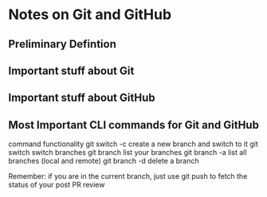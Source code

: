 # Notes on Git and GitHub

## Preliminary Defintion

## Important stuff about Git

## Important stuff about GitHub

## Most Important CLI commands for Git and GitHub

command functionality
git switch -c <branchname> create a new branch and switch to it
git switch <branchname> switch branches
git branch list your branches
git branch -a list all branches (local and remote)
git branch -d <branchname> delete a branch

Remember: if you are in the current branch, just use git push to fetch the status of your post PR review
